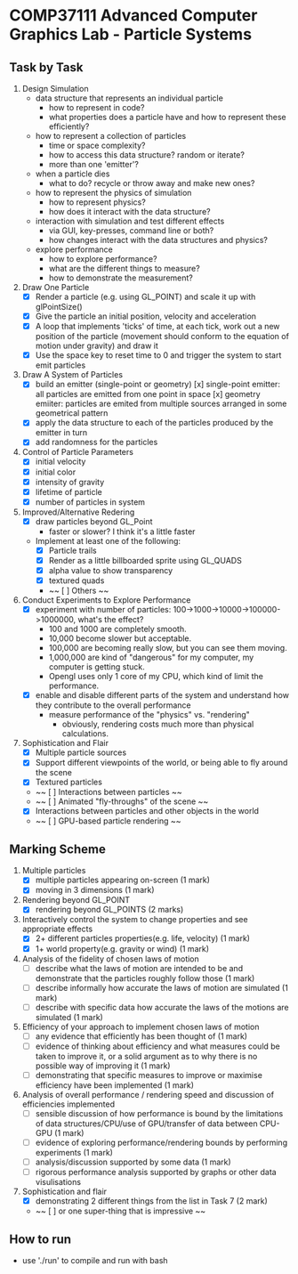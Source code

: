 # COMP37111 Advanced Computer Graphics Lab - Particle Systems

## Task by Task

1. Design Simulation
    * data structure that represents an individual particle
        * how to represent in code?
        * what properties does a particle have and how to represent these efficiently?
    * how to represent a collection of particles
        * time or space complexity?
        * how to access this data structure? random or iterate?
        * more than one 'emitter'?
    * when a particle dies
        * what to do? recycle or throw away and make new ones?
    * how to represent the physics of simulation
        * how to represent physics?
        * how does it interact with the data structure?
    * interaction with simulation and test different effects
        * via GUI, key-presses, command line or both?
        * how changes interact with the data structures and physics?
    * explore performance
        * how to explore performance?
        * what are the different things to measure?
        * how to demonstrate the measurement?
2. Draw One Particle
   * [x] Render a particle (e.g. using GL_POINT) and scale it up with glPointSize()
   * [x] Give the particle an initial position, velocity and acceleration
   * [x] A loop that implements 'ticks' of time, at each tick, work out a new position of the particle (movement should conform to the equation of motion under gravity) and draw it
   * [x] Use the space key to reset time to 0 and trigger the system to start emit particles
3. Draw A System of Particles
   * [x] build an emitter (single-point or geometry)
     [x] single-point emitter: all particles are emitted from one point in space
     [x] geometry emiiter: particles are emited from multiple sources arranged in some geometrical pattern
   * [x] apply the data structure to each of the particles produced by the emitter in turn
   * [x] add randomness for the particles
4. Control of Particle Parameters
   * [x] initial velocity
   * [x] initial color
   * [x] intensity of gravity
   * [x] lifetime of particle
   * [x] number of particles in system
5. Improved/Alternative Redering
   * [x] draw particles beyond GL_Point
     * faster or slower? I think it's a little faster
   * Implement at least one of the following:
     * [x] Particle trails
     * [x] Render as a little billboarded sprite using GL_QUADS
     * [x] alpha value to show transparency
     * [x] textured quads
     * ~~ [ ] Others ~~
6. Conduct Experiments to Explore Performance
   * [x] experiment with number of particles: 100->1000->10000->100000->1000000, what's the effect?
     * 100 and 1000 are completely smooth.
     * 10,000 become slower but acceptable.
     * 100,000 are becoming really slow, but you can see them moving.
     * 1,000,000 are kind of "dangerous" for my computer, my computer is getting stuck.
     * Opengl uses only 1 core of my CPU, which kind of limit the performance.
   * [x] enable and disable different parts of the system and understand how they contribute to the overall performance
     * measure performance of the "physics" vs. "rendering"
       * obviously, rendering costs much more than physical calculations.
7. Sophistication and Flair
   * [x] Multiple particle sources
   * [x] Support different viewpoints of the world, or being able to fly around the scene
   * [x] Textured particles
   * ~~ [ ] Interactions between particles ~~
   * ~~ [ ] Animated "fly-throughs" of the scene ~~
   * [x] Interactions between particles and other objects in the world
   * ~~ [ ] GPU-based particle rendering ~~

## Marking Scheme

1. Multiple particles
   * [x] multiple particles appearing on-screen (1 mark)
   * [x] moving in 3 dimensions (1 mark)
2. Rendering beyond GL_POINT
   * [x] rendering beyond GL_POINTS (2 marks)
3. Interactively control the system to change properties and see appropriate effects
   * [x] 2+ different particles properties(e.g. life, velocity) (1 mark)
   * [x] 1+ world property(e.g. gravity or wind) (1 mark)
4. Analysis of the fidelity of chosen laws of motion
   * [ ] describe what the laws of motion are intended to be and demonstrate that the particles roughly follow those (1 mark)
   * [ ] describe informally how accurate the laws of motion are simulated (1 mark)
   * [ ] describe with specific data how accurate the laws of the motions are simulated (1 mark)
5. Efficiency of your approach to implement chosen laws of motion
   * [ ] any evidence that efficiently has been thought of (1 mark)
   * [ ] evidence of thinking about efficiency and what measures could be taken to improve it, or a solid argument as to why there is no possible way of improving it (1 mark)
   * [ ] demonstrating that specific measures to improve or maximise efficiency have been implemented (1 mark)
6. Analysis of overall performance / rendering speed and discussion of efficiencies implemented
   * [ ] sensible discussion of how performance is bound by the limitations of data structures/CPU/use of GPU/transfer of data between CPU-GPU (1 mark)
   * [ ] evidence of exploring performance/rendering bounds by performing experiments (1 mark)
   * [ ] analysis/discussion supported by some data (1 mark)
   * [ ] rigorous performance analysis supported by graphs or other data visulisations
7. Sophistication and flair
   * [x] demonstrating 2 different things from the list in Task 7 (2 mark)
   * ~~ [ ] or one super-thing that is impressive ~~

## How to run

* use './run' to compile and run with bash
